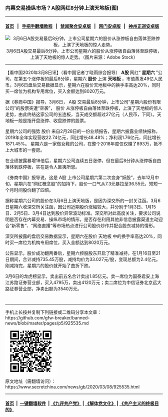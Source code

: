 ### 内幕交易操纵市场？A股网红8分钟上演天地板(图)
------------------------

#### [首页](https://github.com/gfw-breaker/banned-news/blob/master/README.md) &nbsp;&nbsp;|&nbsp;&nbsp; [手把手翻墙教程](https://github.com/gfw-breaker/guides/wiki) &nbsp;&nbsp;|&nbsp;&nbsp; [禁闻聚合安卓版](https://github.com/gfw-breaker/bn-android) &nbsp;&nbsp;|&nbsp;&nbsp; [网门安卓版](https://github.com/oGate2/oGate) &nbsp;&nbsp;|&nbsp;&nbsp; [神州正道安卓版](https://github.com/SzzdOgate/update) 



<div class="article_right" style="fone-color:#000">
 <p style="text-align: center;">
  <img alt="3月6日A股交易最后8分钟，上市公司星期六的股价从涨停板自由落体至跌停板，上演了天地板的惊人走势。" src="//img3.secretchina.com/pic/2020/3-8/p2643362a464333362-ss.jpg" style="height:337px; width:600px"/>
  <br>
   3月6日A股交易最后8分钟，上市公司星期六的股价从涨停板自由落体至跌停板，上演了天地板的惊人走势。（图片来源：Adobe Stock）
   <span id="hideid" name="hideid" style="color:red;display:none;">
    <span href="https://www.secretchina.com">
    </span>
   </span>
  </br>
 </p>
 <div id="txt-mid1-t21-2017">
  

---


  </div>
 </div>
 <p>
  【看中国2020年3月8日讯】（看中国记者丁晓雨综合报导）
  <strong>
   A股
  </strong>
  网红“
  <strong>
   <span href="https://www.secretchina.com/news/gb/tag/星期六" target="_blank">
    星期六
   </span>
  </strong>
  ”公司，在第五个涨停板的最后8分钟，星期六
  <strong>
   股价
  </strong>
  上演
  <strong>
   天地板
  </strong>
  ，市值蒸发49亿人民币。3月6日盘后交易数据显示，星期六在股价天地板中的换手率高达20%，同时买一席位为机构专用席位，买入金额达到8020万元。
  <span id="hideid" name="hideid" style="color:red;display:none;">
   <span href="https://www.secretchina.com">
   </span>
  </span>
 </p>
 <p>
  据《券商中国》报导，3月6日，
  <span href="https://zh.wikipedia.org/zh-hans/A股_(中國)" target="_blank">
   A股
  </span>
  交易最后8分钟，上市公司“星期六股份有限公司”的股票突遭“空袭”，
  <span href="https://zh.wikipedia.org/wiki/股票" target="_blank">
   股价
  </span>
  从涨停板自由落体至跌停板，上演了天地板的惊人走势，由此终结这家公司的五连板，当天成交额超过27亿元（人民币，下同）。天地板一般是指开盘涨停、收盘跌停的股票。
 </p>
 <p>
  星期六公司的强势
  <span href="https://www.secretchina.com/news/gb/tag/股价" target="_blank">
   股价
  </span>
  来自2月28日的一份业绩报告，星期六披露业绩快报称，2019年全年实现营收22.74亿元，同比增长48.48%；净利润1.76亿元，同比增长1871.45%。 星期六是一家做女鞋的公司，在整个2018年度仅仅赚了893万，抵不上大城市的一套房。
 </p>
 <p>
  在业绩披露暴增18倍后，星期六公司连续五日涨停，但在最后8分钟从涨停板自由落体到跌停板，实在是令人匪夷所思。
 </p>
 <p>
  《券商中国》报导说，这是
  <span href="https://www.secretchina.com/news/gb/tag/A股" target="_blank">
   A股
  </span>
  上市公司星期六第二次变身“妖股”，去年12月中旬，星期六在“网红概念股”的加持下，股价一口气从7.3元暴拉至36.55元，短短一个月时间股价翻了四倍。
 </p>
 <p>
  据称星期六公司的股价在3月6日上演天地版，是因为深交所的一封关注函。3月6日星期六收深交所关注函，因公司近期股价涨幅较大，并分别于1月3日、1月15日、2月5日、3月4日达到股价异常波动标准。深交所对此高度关注，要求公司说明是否存在内幕交易、操纵市场的情形，是否存在利用其他非信息披露渠道主动迎合“新零售”、“网络直播”等市场热点进行公司股价炒作并配合股东减持的情形。
 </p>
 <p>
  深交所披露的盘后交易数据显示，星期六在股价
  <span href="https://www.secretchina.com/news/gb/tag/天地板" target="_blank">
   天地板
  </span>
  中的换手率高达20%，同时买一席位为机构专用席位，买入金额达到8020万元。
 </p>
 <p>
  公告显示，股价成功翻两番后，星期六控股股东开启了精准减持，在1月16日至21日期间，合计减持735.45万股，减持均价为33.027元/股，变现总额为2.4亿元。刚减持完，星期六的股价就开始了曲折下跌。
 </p>
 <p>
  3月6日的龙虎榜显示，卖出前五名合计卖出1.85亿元。卖一席位为国泰君安上海江苏路证券营业部，买入4795万，卖出4120万元；卖二席位为中信证券北京远大路证券营业部，净卖出额为3540万元。
  <center>
   <div>
    <div id="txt-mid2-t22-2017" style="display: block;  max-height: 351px;  overflow: hidden;">
     <div id="SC-21xxx">
     </div>
     <ins class="adsbygoogle" data-ad-client="ca-pub-1276641434651360" data-ad-format="auto" data-ad-slot="4301710469" data-full-width-responsive="true" style="display:block">
     </ins>
    </div>
   </div>
  </center>
  <div style="padding-top:12px;">
  </div>
 </p>
</div>

<hr/>
手机上长按并复制下列链接或二维码分享本文章：<br/>
https://github.com/gfw-breaker/banned-news/blob/master/pages/p5/925535.md <br/>
<a href='https://github.com/gfw-breaker/banned-news/blob/master/pages/p5/925535.md'><img src='https://github.com/gfw-breaker/banned-news/blob/master/pages/p5/925535.md.png'/></a> <br/>
原文地址（需翻墙访问）：https://www.secretchina.com/news/gb/2020/03/08/925535.html


------------------------
#### [首页](https://github.com/gfw-breaker/banned-news/blob/master/README.md) &nbsp;|&nbsp; [一键翻墙软件](https://github.com/gfw-breaker/nogfw/blob/master/README.md) &nbsp;| [《九评共产党》](https://github.com/gfw-breaker/9ping.md/blob/master/README.md#九评之一评共产党是什么) | [《解体党文化》](https://github.com/gfw-breaker/jtdwh.md/blob/master/README.md) | [《共产主义的终极目的》](https://github.com/gfw-breaker/gczydzjmd.md/blob/master/README.md)


<img src='http://gfw-breaker.win/banned-news/pages/p5/925535.md' width='0px' height='0px'/>